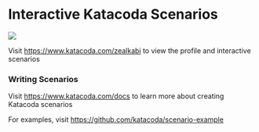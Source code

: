 # Interactive Katacoda Scenarios

[![](http://shields.katacoda.com/katacoda/zealkabi/count.svg)](https://www.katacoda.com/zealkabi "Get your profile on Katacoda.com")

Visit https://www.katacoda.com/zealkabi to view the profile and interactive scenarios

### Writing Scenarios
Visit https://www.katacoda.com/docs to learn more about creating Katacoda scenarios

For examples, visit https://github.com/katacoda/scenario-example
